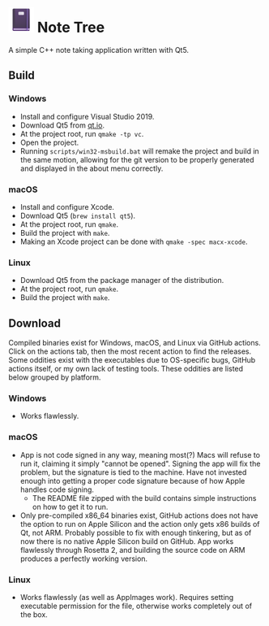 # <img src="Assets/AppIcon/notebook.png" alt="notebook" width="50" height="50"></img> Note Tree
A simple C++ note taking application written with Qt5.

## Build
### Windows
- Install and configure Visual Studio 2019.
- Download Qt5 from [qt.io](https://qt.io/download).
- At the project root, run `qmake -tp vc`.
- Open the project.
- Running `scripts/win32-msbuild.bat` will remake the project and build in the same motion, allowing for the git version to be properly generated and displayed in the about menu correctly.

### macOS
- Install and configure Xcode.
- Download Qt5 (`brew install qt5`).
- At the project root, run `qmake`.
- Build the project with `make`.
- Making an Xcode project can be done with `qmake -spec macx-xcode`.

### Linux
- Download Qt5 from the package manager of the distribution.
- At the project root, run `qmake`.
- Build the project with `make`.

## Download
Compiled binaries exist for Windows, macOS, and Linux via GitHub actions. Click on the actions tab, then the most recent action to find the releases. Some oddities exist with the executables due to OS-specific bugs, GitHub actions itself, or my own lack of testing tools. These oddities are listed below grouped by platform.
### Windows
- Works flawlessly.

### macOS
- App is not code signed in any way, meaning most(?) Macs will refuse to run it, claiming it simply "cannot be opened". Signing the app will fix the problem, but the signature is tied to the machine. Have not invested enough into getting a proper code signature because of how Apple handles code signing.
  - The README file zipped with the build contains simple instructions on how to get it to run.
- Only pre-compiled x86_64 binaries exist, GitHub actions does not have the option to run on Apple Silicon and the action only gets x86 builds of Qt, not ARM. Probably possible to fix with enough tinkering, but as of now there is no native Apple Silicon build on GitHub. App works flawlessly through Rosetta 2, and building the source code on ARM produces a perfectly working version.

### Linux
- Works flawlessly (as well as AppImages work). Requires setting executable permission for the file, otherwise works completely out of the box.